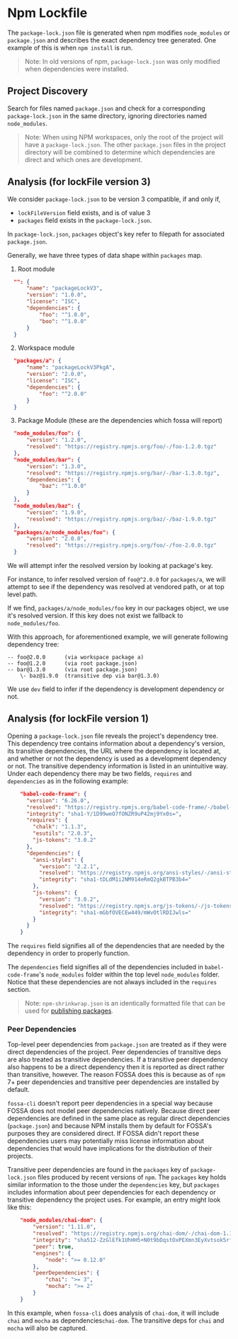 # Npm Lockfile

The `package-lock.json` file is generated when npm modifies `node_modules` or
`package.json` and describes the exact dependency tree generated. One example of
this is when `npm install` is run.

> Note: In old versions of npm, `package-lock.json` was only modified when
> dependencies were installed.

## Project Discovery

Search for files named `package.json` and check for a corresponding
`package-lock.json` in the same directory, ignoring directories named
`node_modules`.

> Note: When using NPM workspaces, only the root of the project will have a
> `package-lock.json`. The other `package.json` files in the project directory
> will be combined to determine which dependencies are direct and which ones are
> development.

## Analysis (for lockFile version 3)

We consider `package-lock.json` to be version 3 compatible, if and only if, 

- `lockFileVersion` field exists, and is of value 3
- `packages` field exists in the `package-lock.json`.

In `package-lock.json`, `packages` object's key refer to filepath for associated `package.json`.

Generally, we have three types of data shape within `packages` map.

1) Root module

```json
  "": {
      "name": "packageLockV3",
      "version": "1.0.0",
      "license": "ISC",
      "dependencies": {
          "foo": "^1.0.0",
          "boo": "^1.0.0"
      }
  }
```

2) Workspace module

```json
  "packages/a": {
      "name": "packageLockV3PkgA",
      "version": "2.0.0",
      "license": "ISC",
      "dependencies": {
          "foo": "^2.0.0"
      }
  }
```

3) Package Module (these are the dependencies which fossa will report)

```json
  "node_modules/foo": {
      "version": "1.2.0",
      "resolved": "https://registry.npmjs.org/foo/-/foo-1.2.0.tgz"
  },
  "node_modules/bar": {
      "version": "1.3.0",
      "resolved": "https://registry.npmjs.org/bar/-/bar-1.3.0.tgz",
      "dependencies": {
          "baz": "^1.0.0"
      }
  },
  "node_modules/baz": {
      "version": "1.9.0",
      "resolved": "https://registry.npmjs.org/baz/-/baz-1.9.0.tgz"
  },
  "packages/a/node_modules/foo": {
      "version": "2.0.0",
      "resolved": "https://registry.npmjs.org/foo/-/foo-2.0.0.tgz"
  }
```

We will attempt infer the resolved version by looking at package's key. 

For instance, to infer resolved version of `foo@^2.0.0` for `packages/a`,
we will attempt to see if the dependency was resolved at vendored path, 
or at top level path. 

If we find, `packages/a/node_modules/foo` key in our packages object, we use it's
resolved version. If this key does not exist we fallback to `node_modules/foo`.

With this approach, for aforementioned example, we will generate following dependency tree:

```text
-- foo@2.0.0      (via workspace package a)
-- foo@1.2.0      (via root package.json)
-- bar@1.3.0      (via root package.json)
    \- baz@1.9.0  (transitive dep via bar@1.3.0)
```

We use `dev` field to infer if the dependency is development dependency or not.

## Analysis (for lockFile version 1)

Opening a `package-lock.json` file reveals the project's dependency tree. This
dependency tree contains information about a dependency's version, its
transitive dependencies, the URL where the dependency is located at, and whether
or not the dependency is used as a development dependency or not. The transitive
dependency information is listed in an unintuitive way. Under each dependency
there may be two fields, `requires` and `dependencies` as in the following
example:

```json
    "babel-code-frame": {
      "version": "6.26.0",
      "resolved": "https://registry.npmjs.org/babel-code-frame/-/babel-code-frame-6.26.0.tgz",
      "integrity": "sha1-Y/1D99weO7fONZR9uP42mj9Yx0s=",
      "requires": {
        "chalk": "1.1.3",
        "esutils": "2.0.3",
        "js-tokens": "3.0.2"
      },
      "dependencies": {
        "ansi-styles": {
          "version": "2.2.1",
          "resolved": "https://registry.npmjs.org/ansi-styles/-/ansi-styles-2.2.1.tgz",
          "integrity": "sha1-tDLdM1i2NM914eRmQ2gkBTPB3b4="
        },
        "js-tokens": {
          "version": "3.0.2",
          "resolved": "https://registry.npmjs.org/js-tokens/-/js-tokens-3.0.2.tgz",
          "integrity": "sha1-mGbfOVECEw449/mWvOtlRDIJwls="
        }
      }
    }
```

The `requires` field signifies all of the dependencies that are needed by the
dependency in order to properly function.

The `dependencies` field signifies all of the dependencies included in
`babel-code-frame`'s `node_modules` folder within the top level `node_modules`
folder. Notice that these dependencies are not always included in the `requires`
section.

> Note: `npm-shrinkwrap.json` is an identically formatted file that can be used
> for [publishing packages](https://docs.npmjs.com/cli/shrinkwrap).

### Peer Dependencies

Top-level peer dependencies from `package.json` are treated as if they were
direct dependencies of the project. Peer dependencies of transitive deps are
also treated as transitive dependencies. If a transitive peer dependency also
happens to be a direct dependency then it is reported as direct rather than
transitive, however. The reason FOSSA does this is because as of `npm` 7+ peer
dependencies and transitive peer dependencies are installed by default.

`fossa-cli` doesn't report peer dependencies in a special way because FOSSA does
not model peer dependencies natively. Because direct peer dependencies are
defined in the same place as regular direct dependencies (`package.json`) and
because NPM installs them by default for FOSSA's purposes they are considered
direct. If FOSSA didn't report these dependencies users may potentially miss
license information about dependencies that would have implications for the
distribution of their projects.

Transitive peer dependencies are found in the `packages` key of
`package-lock.json` files produced by recent versions of `npm`.  The `packages`
key holds similar information to the those under the `dependencies` key, but
`packages` includes information about peer dependencies for each dependency or
transitive dependency the project uses. For example, an entry might look like
this:

```json
    "node_modules/chai-dom": {
        "version": "1.11.0",
        "resolved": "https://registry.npmjs.org/chai-dom/-/chai-dom-1.11.0.tgz",
        "integrity": "sha512-ZzGlEfk1UhHH5+N0t9bDqstOxPEXmn3EyXvtsok5rfXVDOFDJbHVy12rED6ZwkJAUDs2w7/Da4Hlq2LB63kltg==",
        "peer": true,
        "engines": {
            "node": ">= 0.12.0"
        },
        "peerDependencies": {
            "chai": ">= 3",
            "mocha": ">= 2"
        }
    }
```

In this example, when `fossa-cli` does analysis of `chai-dom`, it will include
`chai` and `mocha` as dependencies`chai-dom`. The transitive deps for `chai` and
`mocha` will also be captured.
